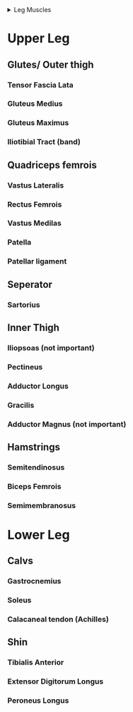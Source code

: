 <details>
<summary>Leg Muscles</summary>

<img src="" width="800">

</details>

# Upper Leg
## Glutes/ Outer thigh
### Tensor Fascia Lata 
### Gluteus Medius
### Gluteus Maximus
### Iliotibial Tract (band)

## Quadriceps femrois
### Vastus Lateralis
### Rectus Femrois
### Vastus Medilas
### Patella
### Patellar ligament

## Seperator
### Sartorius

## Inner Thigh
### Iliopsoas (not important)
### Pectineus
### Adductor Longus
### Gracilis
### Adductor Magnus (not important)

## Hamstrings
### Semitendinosus
### Biceps Femrois
### Semimembranosus

# Lower Leg
## Calvs
### Gastrocnemius
### Soleus
### Calacaneal tendon (Achilles)

## Shin
### Tibialis Anterior
### Extensor Digitorum Longus
### Peroneus Longus